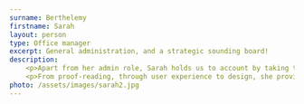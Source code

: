 ```yaml
---
surname: Berthelemy
firstname: Sarah
layout: person
type: Office manager
excerpt: General administration, and a strategic sounding board!
description: 
    <p>Apart from her admin role, Sarah holds us to account by taking the customer's viewpoint.</p>
    <p>From proof-reading, through user experience to design, she provides the critical friendship we need.</p>
photo: /assets/images/sarah2.jpg
---
```

